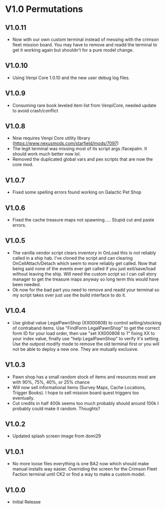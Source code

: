 # V1.0 Permutations

## V1.0.11
* Now with our own custom terminal instead of messing with the crimson fleet mission board. You may have to remove and readd the terminal to get it working again but shouldn't for a pure model change. 

## V1.0.10
* Using Venpi Core 1.0.10 and the new user debug log files.

## V1.0.9
* Consuming rare book leveled item list from VenpiCore, needed update to avoid crash/conflict

## V1.0.8
* Now requires Venpi Core utility library (https://www.nexusmods.com/starfield/mods/7097)
* The legit terminal was missing most of its script args /facepalm. It should work much better now lol. 
* Removed the duplicated global vars and pex scripts that are now the core mod. 

## V1.0.7
* Fixed some spelling errors found working on Galactic Pet Shop

## V1.0.6
* Fixed the cache treasure maps not spawning..... Stupid cut and paste errors. 

## V1.0.5
* The vanilla vendor script clears inventory in OnLoad this is not reliably called in a ship hab. I've cloned the script and can clearing OnCellAttach/Detach which seem to more reliably get called. Now that being said none of the events ever get called if you just exit/save/load without leaving the ship. Will need the custom script so I can call story manager to get the treasure maps anyway so long term this would have been needed. 
* Ok now for the bad part you need to remove and readd your terminal so my script takes over just use the build interface to do it. 

## V1.0.4
* Use global value LegalPawnShop (XX000808) to control selling/stocking of contraband items. Use "FindForm LegalPawnShop" to get the correct form ID for your load order, then use "set XX000808 to 1" fixing XX to your index value, finally use "help LegalPawnShop" to verify it's setting. Use the outpost modify mode to remove the old terminal first or you will not be able to deploy a new one. They are mutually exclusive. 

## V1.0.3
* Pawn shop has a small random stock of items and resources most are with 90%, 75%, 40%, or 25% chance
* Will now sell informational items (Survey Maps, Cache Locations, Trigger Books). I hope to sell mission board quest triggers too eventually.
* Cut credits in half 400k seems too much probably should around 100k I probably could make it random. Thoughts? 

## V1.0.2
* Updated splash screen image from domi29

## V1.0.1
* No more loose files everything is one BA2 now which should make manual installs way easier. Overriding the screen for the Crimson Fleet Faction terminal until CK2 or find a way to make a custom model.  

## V1.0.0
* Initial Release